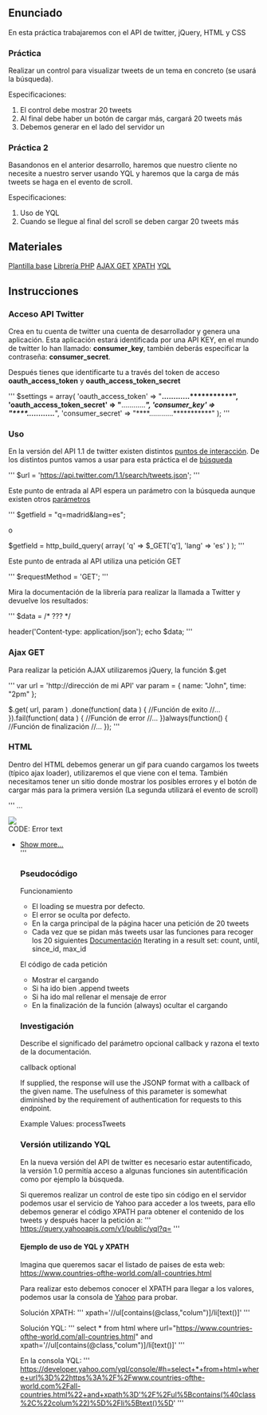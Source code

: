 ## Enunciado
En esta práctica trabajaremos con el API de twitter, jQuery, HTML y CSS


### Práctica 

Realizar un control para visualizar tweets de un tema en concreto (se usará la búsqueda).

Especificaciones:
1. El control debe mostrar 20 tweets
2. Al final debe haber un botón de cargar más, cargará 20 tweets más
3. Debemos generar en el lado del servidor un 


### Práctica 2

Basandonos en el anterior desarrollo, haremos que nuestro cliente no necesite a nuestro server usando YQL y haremos que la carga de más tweets se haga en el evento de scroll.

Especificaciones:
1. Uso de YQL
2. Cuando se llegue al final del scroll se deben cargar 20 tweets más


## Materiales

[Plantilla base](http://www.justfreetemplates.com/web-templates/view/3378.html)
[Librería PHP](https://github.com/J7mbo/twitter-api-php)
[AJAX GET](https://api.jquery.com/jquery.get/)
[XPATH](http://www.liquid-technologies.com/xpath-tutorial.aspx)
[YQL](https://developer.yahoo.com/yql/guide/yql-select-xpath.html)


## Instrucciones

### Acceso API Twitter

Crea en tu cuenta de twitter una cuenta de desarrollador y genera una aplicación. Esta aplicación estará identificada por una API KEY, en el mundo de twitter lo han llamado: **consumer_key**, también deberás especificar la contraseña: **consumer_secret**.

Después tienes que identificarte tu a través del token de acceso **oauth_access_token** y **oauth_access_token_secret**

'''
$settings = array(
    'oauth_access_token' => "****............***********",
    'oauth_access_token_secret' => "****............***********",
    'consumer_key' => "****............***********",
    'consumer_secret' => "****............***********"
);
'''


### Uso

En la versión del API 1.1 de twitter existen distintos [puntos de interacción](https://dev.twitter.com/rest/public). De los distintos puntos vamos a usar para esta práctica el de [búsqueda](https://dev.twitter.com/rest/public/search)

'''
$url = 'https://api.twitter.com/1.1/search/tweets.json';
'''

Este punto de entrada al API espera un parámetro con la búsqueda aunque existen otros [parámetros](https://dev.twitter.com/rest/reference/get/search/tweets)

'''
$getfield = "q=madrid&lang=es";

o 

$getfield = http_build_query(
		array(
		    'q' => $_GET['q'],
		    'lang' => 'es'
		)
	);
'''

Este punto de entrada al API utiliza una petición GET

'''
$requestMethod = 'GET';
'''

Mira la documentación de la librería para realizar la llamada a Twitter y devuelve los resultados:

'''
$data =  /* ??? */

header('Content-type: application/json');
echo $data;
'''


### Ajax GET

Para realizar la petición AJAX utilizaremos jQuery, la función $.get

'''
var url  = 'http://dirección de mi API'
var param = { name: "John", time: "2pm" };

$.get( url, param )
  .done(function( data ) {
  	//Función de exito
    //...
  }).fail(function( data ) {
  	//Función de error
    //...
  })always(function() {
    //Función de finalización
    //...
  });
'''


### HTML

Dentro del HTML debemos generar un gif para cuando cargamos los tweets (típico ajax loader), utilizaremos el que viene con el tema. También necesitamos tener un sitio donde mostrar los posibles errores y el botón de cargar más para la primera versión (La segunda utilizará el evento de scroll)

'''
...
<div id="preload_tweet">
  <img src="img/status.gif" />
</div>
<div id="error_tweet">
  <span>CODE:</span> <span>Error text</span>
</div>
<ul class="middlebar_nav">
  <li>
   <a class="mbar..."
...
</ul>
<div id="load_more">
  <a href="" id="show more"/>Show more...</a>
</div>
'''


### Pseudocódigo

Funcionamiento
* El loading se muestra por defecto.
* El error se oculta por defecto.
* En la carga principal de la página hacer una petición de 20 tweets
* Cada vez que se pidan más tweets usar las funciones para recoger los 20 siguientes
[Documentación](https://dev.twitter.com/rest/public/timelines)
Iterating in a result set: count, until, since_id, max_id


El código de cada petición
* Mostrar el cargando
* Si ha ido bien .append tweets
* Si ha ido mal rellenar el mensaje de error
* En la finalización de la función (always) ocultar el cargando

### Investigación

Describe el significado del parámetro opcional callback y razona el texto de la documentación.

callback
optional

If supplied, the response will use the JSONP format with a callback of the given name. The usefulness of this parameter is somewhat diminished by the requirement of authentication for requests to this endpoint.

Example Values: processTweets


### Versión utilizando YQL

En la nueva versión del API de twitter es necesario estar autentificado, la versión 1.0 permitía acceso a algunas funciones sin autentificación como por ejemplo la búsqueda.

Si queremos realizar un control de este tipo sin código en el servidor podemos usar el servicio de Yahoo para acceder a los tweets, para ello debemos generar el código XPATH para obtener el contenido de los tweets y después hacer la petición a:
'''
https://query.yahooapis.com/v1/public/yql?q=
'''


#### Ejemplo de uso de YQL y XPATH
Imagina que queremos sacar el listado de paises de esta web:
https://www.countries-ofthe-world.com/all-countries.html

Para realizar esto debemos conocer el XPATH para llegar a los valores, podemos usar la consola de [Yahoo](https://developer.yahoo.com/yql/console/) para probar.

Solución XPATH:
'''
xpath='//ul[contains(@class,"colum")]/li[text()]'
'''

Solución YQL:
'''
select * from html where url="https://www.countries-ofthe-world.com/all-countries.html" and xpath='//ul[contains(@class,"colum")]/li[text()]'
'''

En la consola YQL:
'''
https://developer.yahoo.com/yql/console/#h=select+*+from+html+where+url%3D%22https%3A%2F%2Fwww.countries-ofthe-world.com%2Fall-countries.html%22+and+xpath%3D'%2F%2Ful%5Bcontains(%40class%2C%22colum%22)%5D%2Fli%5Btext()%5D'
'''
